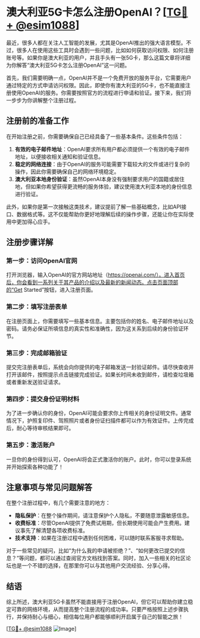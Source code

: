 # 澳大利亚5G卡怎么注册OpenAI？[[TG💪+ @esim1088](https://t.me/s/esim1088)]

最近，很多人都在关注人工智能的发展，尤其是OpenAI推出的强大语言模型。不过，很多人在使用这些工具时会遇到一些问题，比如如何获取访问权限、如何注册账号等。如果你是澳大利亚的用户，并且手头有一张5G卡，那么这篇文章将详细为你解答“澳大利亚5G卡怎么注册OpenAI”这一问题。

首先，我们需要明确一点，OpenAI并不是一个免费开放的服务平台，它需要用户通过特定的方式申请访问权限。因此，即使你有澳大利亚的5G卡，也不能直接注册使用OpenAI的服务。你需要按照官方的流程进行申请和验证。接下来，我们将一步步为你讲解整个注册过程。

## 注册前的准备工作

在开始注册之前，你需要确保自己已经具备了一些基本条件。这些条件包括：

1. **有效的电子邮件地址**：OpenAI要求所有用户都必须提供一个有效的电子邮件地址，以便接收相关通知和验证信息。
2. **稳定的网络连接**：由于OpenAI的服务可能需要下载较大的文件或进行复杂的操作，因此你需要确保自己的网络环境稳定。
3. **澳大利亚本地身份验证**：虽然OpenAI本身没有强制要求用户的国籍或居住地，但如果你希望获得更流畅的服务体验，建议使用澳大利亚本地的身份信息进行验证。

此外，如果你是第一次接触这类技术，建议提前了解一些基础概念，比如API接口、数据格式等。这不仅能帮助你更好地理解后续的操作步骤，还能让你在实际使用中更加得心应手。

## 注册步骤详解

### 第一步：访问OpenAI官网

打开浏览器，输入OpenAI的官方网站地址（https://openai.com/）。进入首页后，你会看到一系列关于其产品的介绍以及最新的新闻动态。点击页面顶部的“Get Started”按钮，进入注册页面。

### 第二步：填写注册表单

在注册页面上，你需要填写一些基本信息。主要包括你的姓名、电子邮件地址以及密码。请务必保证所填信息的真实性和准确性，因为这关系到后续的身份验证环节。

### 第三步：完成邮箱验证

提交完注册表单后，系统会向你提供的电子邮箱发送一封验证邮件。请尽快查收并打开该邮件，按照提示点击链接完成验证。如果长时间未收到邮件，请检查垃圾箱或者重新发送验证请求。

### 第四步：提交身份证明材料

为了进一步确认你的身份，OpenAI可能会要求你上传相关的身份证明文件。通常情况下，护照复印件、驾照照片或者身份证扫描件都可以作为有效证件。上传完成后，耐心等待审核结果即可。

### 第五步：激活账户

一旦你的身份得到认可，OpenAI将会正式激活你的账户。此时，你可以登录系统并开始探索各种功能了！

## 注意事项与常见问题解答

在整个注册过程中，有几个需要注意的地方：

- **隐私保护**：在整个操作期间，请注意保护个人隐私，不要随意泄露敏感信息。
- **收费标准**：尽管OpenAI提供了免费试用期，但长期使用可能会产生费用。建议事先了解清楚各项收费标准。
- **技术支持**：如果在注册过程中遇到任何困难，可以随时联系客服寻求帮助。

对于一些常见的疑问，比如“为什么我的申请被拒绝？”、“如何更改已提交的信息？”等问题，都可以通过查阅官方文档找到答案。同时，加入一些相关的社区论坛也是一个不错的选择，在那里你可以与其他用户交流经验、分享心得。

## 结语

综上所述，澳大利亚5G卡虽然不能直接用于注册OpenAI，但它可以帮助你建立稳定可靠的网络环境，从而提高整个注册流程的成功率。只要严格按照上述步骤执行，并保持耐心与细心，相信每位用户都能够顺利开启属于自己的智能之旅！

[[TG💪+ @esim1088](https://t.me/s/esim1088) ![Image](https://i.postimg.cc/4NQfJmqS/Snipaste-2025-05-13-00-14-12.png)]